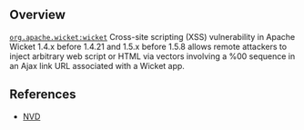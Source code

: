 ## Overview
[`org.apache.wicket:wicket`](http://search.maven.org/#search%7Cga%7C1%7Ca%3A%22wicket%22)
Cross-site scripting (XSS) vulnerability in Apache Wicket 1.4.x before 1.4.21 and 1.5.x before 1.5.8 allows remote attackers to inject arbitrary web script or HTML via vectors involving a %00 sequence in an Ajax link URL associated with a Wicket app.

## References
- [NVD](https://web.nvd.nist.gov/view/vuln/detail?vulnId=CVE-2012-3373)